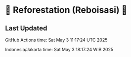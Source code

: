 
# 🌳 Reforestation (Reboisasi) 🌲

## Last Updated

GitHub Actions time: Sat May  3 11:17:24 UTC 2025

Indonesia/Jakarta time: Sat May  3 18:17:24 WIB 2025
